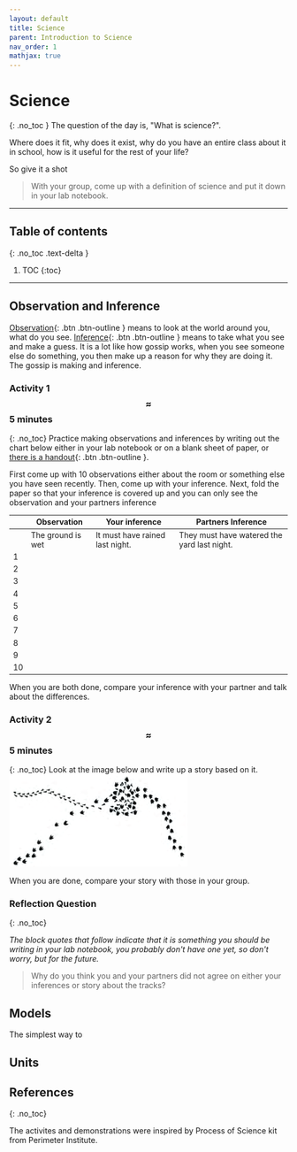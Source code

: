```yaml
---
layout: default
title: Science
parent: Introduction to Science
nav_order: 1
mathjax: true
---
```


# Science
{: .no_toc }
The question of the day is, "What is science?".

Where does it fit, why does it exist, why do you have an entire class about it in school, how is it useful for the rest of your life?

So give it a shot

  >With your group, come up with a definition of science and put it down in your lab notebook.

---
<!-- table of contents for the page -->
## Table of contents
{: .no_toc .text-delta }

1. TOC
{:toc}

---
## Observation and Inference
[Observation](https://translate.google.com/#view=home&op=translate&sl=en&tl=es&text=observation){: .btn .btn-outline } means to look at the world around you, what do you see.
[Inference](https://translate.google.com/#view=home&op=translate&sl=en&tl=es&text=inference){: .btn .btn-outline } means to take what you see and make a guess.
It is a lot like how gossip works, when you see someone else do something, you then make up a reason for why they are doing it.
The gossip is making and inference.

### Activity 1 $$\approx$$ 5 minutes
{: .no_toc}
Practice making observations and inferences by writing out the chart below either in your lab notebook or on a blank sheet of paper, or [there is a handout](./Images/observation_inferences/observation_inferences.pdf){: .btn .btn-outline }.

First come up with 10 observations either about the room or something else you have seen recently.
Then, come up with your inference.
Next, fold the paper so that your inference is covered up and you can only see the observation and your partners inference

|    | Observation | Your inference | Partners Inference |
| -- |-------------|----------------|--------------------|
|    | The ground is wet | It must have rained last night. | They must have watered the yard last night. |
| 1 | | | |
| 2 | | | |
| 3 | | | |
| 4 | | | |
| 5 | | | |
| 6 | | | |
| 7 | | | |
| 8 | | | |
| 9 | | | |
| 10 | | | |

When you are both done, compare your inference with your partner and talk about the differences.

### Activity 2 $$\approx$$ 5 minutes
{: .no_toc}
Look at the image below and write up a story based on it.
![Tracks](./Images/tracks.png)

When you are done, compare your story with those in your group.


### Reflection Question
{: .no_toc}

*The block quotes that follow indicate that it is something you should be writing in your lab notebook, you probably don't have one yet, so don't worry, but for the future.*

>Why do you think you and your partners did not agree on either your inferences or story about the tracks?


## Models
The simplest way to




## Units

## References
{: .no_toc}

The activites and demonstrations were inspired by Process of Science kit from Perimeter Institute.
